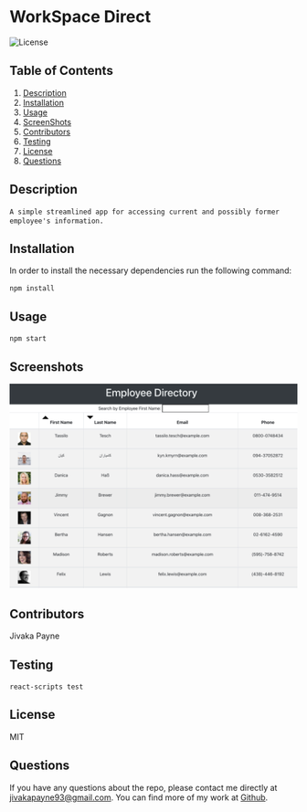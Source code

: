 # WorkSpace Direct

![License](https://img.shields.io/badge/license-MIT-blue.svg)

## Table of Contents

1. [Description](#projectDescription)
2. [Installation](#installation)
3. [Usage](#usage)
4. [ScreenShots](#screenshots)
5. [Contributors](#contributors)
6. [Testing](#testing)
7. [License](#license)
8. [Questions](#questions)

## Description

```
A simple streamlined app for accessing current and possibly former employee's information.
```

## Installation

In order to install the necessary dependencies run the following command:

```
npm install
```

## Usage

```
npm start
```

## Screenshots

![Screenshot](/src/components/images/Screen.png)

## Contributors

Jivaka Payne

## Testing

```
react-scripts test
```

## License

MIT

## Questions

If you have any questions about the repo, please contact me directly at jivakapayne93@gmail.com. You can find more of my work at [Github](https://github.com/Nsilo/).
